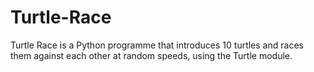 # Turtle-Race
Turtle Race is a Python programme that introduces 10 turtles and races them against each other at random speeds, using the Turtle module.
